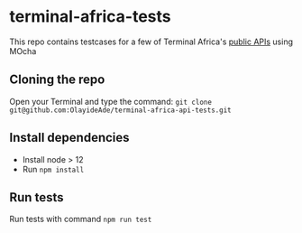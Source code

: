 # terminal-africa-tests

This repo contains testcases for a few of Terminal Africa's [public APIs](https://docs.terminal.africa/tship/packaging/create-packaging) using MOcha

## Cloning the repo

Open your Terminal and type the command:
``` git clone git@github.com:OlayideAde/terminal-africa-api-tests.git ```

## Install dependencies

- Install node > 12 
- Run `npm install`

## Run tests
 Run tests with command `npm run test`
